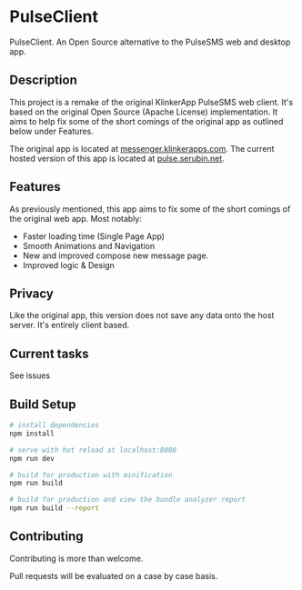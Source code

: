 # PulseClient
PulseClient. An Open Source alternative to the PulseSMS web and desktop app. 

## Description

This project is a remake of the original KlinkerApp PulseSMS web client. It's based on the original Open Source (Apache License) implementation. It aims to help fix some of the short comings of the original app as outlined below under Features.

The original app is located at [messenger.klinkerapps.com](https://messenger.klinkerapps.com/). The current hosted version of this app is located at [pulse.serubin.net](https://pulse.serubin.net). 

## Features

As previously mentioned, this app aims to fix some of the short comings of the original web app. Most notably:

* Faster loading time (Single Page App)
* Smooth Animations and Navigation
* New and improved compose new message page.
* Improved logic & Design

## Privacy

Like the original app, this version does not save any data onto the host server. It's entirely client based.

## Current tasks 
 See issues


## Build Setup

``` bash
# install dependencies
npm install

# serve with hot reload at localhost:8080
npm run dev

# build for production with minification
npm run build

# build for production and view the bundle analyzer report
npm run build --report
```

## Contributing
Contributing is more than welcome. 

Pull requests will be evaluated on a case by case basis.

